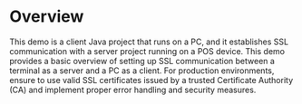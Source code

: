 # Overview
This demo is a client Java project that runs on a PC, and it establishes SSL communication with a server project running on a POS device.
This demo provides a basic overview of setting up SSL communication between a terminal as a server and a PC as a client. For production environments, ensure to use valid SSL certificates issued by a trusted Certificate Authority (CA) and implement proper error handling and security measures.
